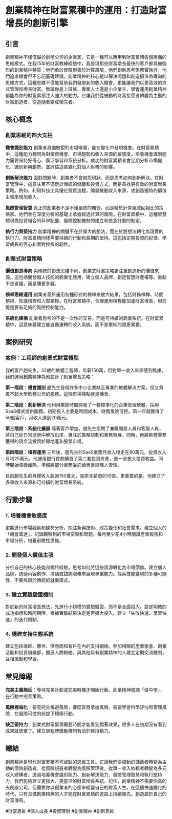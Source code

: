 # 創業精神在財富累積中的運用：打造財富增長的創新引擎

## 引言

創業精神不僅僅屬於創辦公司的企業家，它是一種可以應用到財富累積各個層面的思維模式。在我15年的財富教練經驗中，我發現那些財富增長最快的客戶都具備強烈的創業精神特質：他們勇於冒險但善於計算風險，他們創新思考但務實執行，他們追求機會但不忘記基礎建設。創業精神的核心是以解決問題和創造價值為導向的思維方式，這種思維不僅能幫助我們發現新的收入機會，更能讓我們以更高效的方式管理和增長財富。無論你是上班族、專業人士還是小企業主，學會運用創業精神都能為你的財富累積注入強大的動力。它讓我們從被動的財富接受者轉變為主動的財富創造者，從追隨者變成領先者。

## 核心概念

### 創業思維的四大支柱

**機會識別能力**
創業者具備敏銳的市場嗅覺，能在變化中發現機會。在財富累積中，這種能力體現為對投資機會、市場趨勢和收入來源的敏感度。培養機會識別能力需要保持好奇心、廣泛學習和系統分析。成功的財富累積者會定期分析市場變化，識別新興趨勢，並評估這些變化對個人財務的影響。

**創新解決能力**
面對問題時，創業者不會抱怨現狀，而是思考如何創新解決。在財富管理中，這意味著不滿足於傳統的儲蓄和投資方式，而是尋找更有效的財富增長策略。例如，利用科技工具優化投資流程，開發被動收入來源，或創造獨特的價值主張來增加收入。

**風險管理智慧**
真正的創業者不是不懂風險的賭徒，而是精於計算風險回報比的策略家。他們會在深度分析的基礎上承擔經過計算的風險。在財富累積中，這種智慧體現為投資組合的科學配置、風險控制機制的建立和應急計劃的制定。

**執行力與堅持力**
創業精神的關鍵不在於偉大的想法，而在於將想法轉化為現實的執行力。財富累積同樣需要持續的行動和長期的堅持。這包括定期投資的紀律、學習成長的恆心和面對挫折的韌性。

### 創業式財富策略

**價值創造導向**
與傳統的節流思維不同，創業式財富策略更注重創造新的價值來源。這包括開發個人技能的商業化應用、建立個人品牌、創造智慧財產權等。重點不是省錢，而是賺更多錢。

**槓桿思維運用**
創業者善於運用各種形式的槓桿來放大結果，包括財務槓桿、時間槓桿、知識槓桿和人際槓桿。在財富累積中，合理運用槓桿能加速財富增長，但前提是要有足夠的風險控制能力。

**系統化建構**
創業者思考的不是一次性的交易，而是可持續的商業系統。在財富累積中，這意味著建立能自動運轉的收入系統，而不是單純的資產累積。

## 案例研究

### 案例：工程師的創業式財富轉型

我的客戶趙先生，32歲的軟體工程師，年薪150萬，但對單一收入來源感到焦慮。我們運用創業精神為他設計了財富增長策略：

**第一階段：機會識別**
趙先生發現許多中小企業缺乏專業的軟體解決方案，但又負擔不起大型軟體公司的服務。這個市場痛點就是機會。

**第二階段：創新解決**
他利用業餘時間開發了一套標準化的企業管理軟體，採用SaaS模式提供服務。初期投入主要是時間成本，財務風險可控。第一年就獲得了50個客戶，月收入達到20萬元。

**第三階段：系統化擴展**
隨著客戶增加，趙先生招聘了兼職開發人員和客服人員，將自己從日常運營中解放出來，專注於策略規劃和業務發展。同時，他將軟體業務獲得的現金流投資於房地產和股票市場。

**第四階段：槓桿運用**
三年後，趙先生的SaaS業務月收入穩定在80萬元，投資收入月均25萬元。他運用銀行貸款購買了第二套投資房產，進一步放大投資收益。同時開始培養團隊，準備將部分業務委託給專業經理人管理。

目前趙先生的月總收入超過150萬元，是原本薪資的10倍。更重要的是，他建立了多重收入來源和可持續的財富增長系統。

## 行動步驟

### 1. 培養機會敏感度
定期進行市場觀察和趨勢分析，關注新興技術、政策變化和社會需求。建立個人的「機會雷達」，記錄觀察到的市場空隙和問題。每月至少花4小時閱讀產業報告和市場分析，培養前瞻性思維。

### 2. 開發個人價值主張
分析自己的核心技能和獨特經驗，思考如何將這些資源轉化為市場價值。建立個人品牌，透過內容創作、演講或諮詢服務來展現專業能力。探索技能變現的多種可能性，不要局限於傳統的就業模式。

### 3. 建立實驗驗證機制
對於新的財富增長想法，先進行小規模的實驗驗證，而不是全面投入。設定明確的成功指標和時間期限，根據實驗結果決定是否擴大投入。建立「失敗快速、學習快速」的迭代機制。

### 4. 構建支持生態系統
建立包括導師、夥伴、供應商和客戶在內的支持網絡。參加相關的產業聚會、創業活動和投資俱樂部，擴展人際網絡。與其他具有創業精神的人建立定期交流機制，互相激勵和學習。

## 常見障礙

**完美主義拖延**：等待完美計劃或完美時機才開始行動。創業精神強調「做中學」，在行動中完善策略。

**風險極端化**：要麼完全規避風險，要麼盲目承擔風險。需要學會科學評估和管理風險，在風險可控的前提下積極行動。

**缺乏堅持力**：創業式財富累積需要時間才能看到顯著效果，很多人在初期沒有看到成果就放棄了。建立里程碑獎勵機制有助於維持動力。

## 總結

創業精神是現代財富累積不可或缺的思維工具。它讓我們從被動的儲蓄者轉變為主動的價值創造者，從風險規避者轉變為風險管理者，從單一收入依賴者轉變為多元收入建構者。透過培養機會識別能力、創新解決能力、風險管理智慧和執行堅持力，我們能夠建立更強大、更靈活的財富增長系統。記住，創業精神不需要你真的去創辦公司，但需要你以創業者的心態來經營自己的財富人生。在這個快速變化的時代，只有具備創業精神的人才能在財富累積的道路上持續領先，創造屬於自己的財富傳奇。

#財富思維 #個人成長 #投資理財 #創業精神 #創新思維